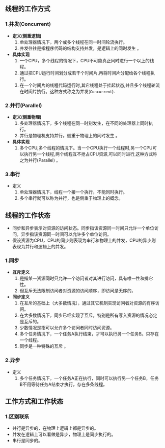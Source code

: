 ## 线程的工作方式

### 1.并发(Concurrent)

- **定义(侧重逻辑)**
  1.  单处理器情况下，两个或多个线程在同一时间轮流执行。
  2.  并发往往是指程序代码的结构支持并发，是逻辑上的同时发生 。
- **具体实现**
  1.  一个CPU，多个线程的情况下，CPU不可能真正同时进行一个以上的线程。 
  2.  通过把CPU运行时间划分成若干个时间片,再将时间片分配给各个线程执行。 
  3.  在一个时间片的线程代码运行时,其它线程处于挂起状态,并且多个线程轮流在时间片执行。这种方式称之为并发(`Concurrent`). 

### 2.并行(Parallel)

- **定义(侧重物理)**
  1.  多处理器情况下，多个线程在同一时刻发生，在不同的处理器上同时执行。 
  2.  并行是物理机支持并行，侧重于物理上的同时发生 。
- **具体实现**
  1.  多个CPU,多个线程的情况下。当一个CPU执行一个线程时,另一个CPU可以执行另一个线程,两个线程互不抢占CPU资源,可以同时进行,这种方式称之为并行(Parallel) 。

### 3.串行

- 定义
  1.  单处理器情况下，线程一个接一个执行，不能同时执行。 
  2.  多个串行就可以称为并行，也是侧重于物理上的概念。 

## 线程的工作状态

- 同步和异步表示对资源的访问状态。同步指该资源同一时间只允许一个单位访问，异步指该资源同一时间可以允许多个单位访问。
- 假设资源为CPU，CPU的同步则表现为串行和物理上的并发，CPU的异步则表现为并行和逻辑上的并发。

### 1.同步

- **互斥定义**
  1.  是指某一资源同时只允许一个访问者对其进行访问，具有唯一性和排它性。 
  2.  但互斥无法限制访问者对资源的访问顺序，即访问是无序的。 
- **同步定义**
  1.  在互斥的基础上（大多数情况），通过其它机制实现访问者对资源的有序访问。 
  2.  在大多数情况下，同步已经实现了互斥，特别是所有写入资源的情况必定是互斥的。 
  3.  少数情况是指可以允许多个访问者同时访问资源。 
  4.  多个任务情况下，一个任务A执行结束，才可以执行另一个任务B。只存在一个线程。 
  5.  同步是一种特殊的互斥 。

### 2.异步

- 定义
  1.  多个任务情况下，一个任务A正在执行，同时可以执行另一个任务B，任务B不用等待任务A结束才执行。存在多条线程。 

## 工作方式和工作状态

### 1.区别联系

-  并行是异步的，在物理上逻辑上都是异步的。 
-  并发在逻辑上可以看做是异步，物理上是同步执行的。 
-  串行是同步的。 

